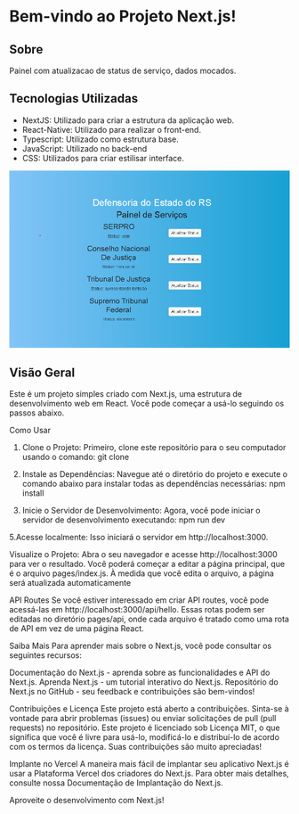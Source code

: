 # Bem-vindo ao Projeto Next.js!

## Sobre
Painel com atualizacao de status de serviço, dados mocados.

## Tecnologias Utilizadas

- NextJS: Utilizado para criar a estrutura da aplicação web.
- React-Native: Utilizado para realizar o front-end.
- Typescript: Utilizado como estrutura base.
- JavaScript: Utilizado no back-end
- CSS: Utilizados para criar estilisar interface.


![Exemplo 1](img/exemplo1.png)

## Visão Geral
Este é um projeto simples criado com Next.js, uma estrutura de desenvolvimento web em React. Você pode começar a usá-lo seguindo os passos abaixo.

Como Usar
1. Clone o Projeto: Primeiro, clone este repositório para o seu computador usando o comando:
git clone

3. Instale as Dependências: Navegue até o diretório do projeto e execute o comando abaixo para instalar todas as dependências necessárias:
npm install

4. Inicie o Servidor de Desenvolvimento: Agora, você pode iniciar o servidor de desenvolvimento executando:
npm run dev

5.Acesse localmente:
Isso iniciará o servidor em http://localhost:3000.

Visualize o Projeto: Abra o seu navegador e acesse http://localhost:3000 para ver o resultado. Você poderá começar a editar a página principal, que é o arquivo pages/index.js. À medida que você edita o arquivo, a página será atualizada automaticamente

API Routes
Se você estiver interessado em criar API routes, você pode acessá-las em http://localhost:3000/api/hello. Essas rotas podem ser editadas no diretório pages/api, onde cada arquivo é tratado como uma rota de API em vez de uma página React.

Saiba Mais
Para aprender mais sobre o Next.js, você pode consultar os seguintes recursos:

Documentação do Next.js - aprenda sobre as funcionalidades e API do Next.js.
Aprenda Next.js - um tutorial interativo do Next.js.
Repositório do Next.js no GitHub - seu feedback e contribuições são bem-vindos!

Contribuições e Licença
Este projeto está aberto a contribuições. Sinta-se à vontade para abrir problemas (issues) ou enviar solicitações de pull (pull requests) no repositório. Este projeto é licenciado sob Licença MIT, o que significa que você é livre para usá-lo, modificá-lo e distribuí-lo de acordo com os termos da licença. Suas contribuições são muito apreciadas!

Implante no Vercel
A maneira mais fácil de implantar seu aplicativo Next.js é usar a Plataforma Vercel dos criadores do Next.js. Para obter mais detalhes, consulte nossa Documentação de Implantação do Next.js.

Aproveite o desenvolvimento com Next.js!
